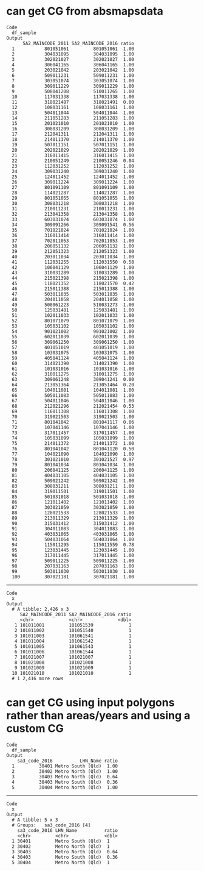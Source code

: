 # can get CG from absmapsdata

    Code
      df_sample
    Output
          SA2_MAINCODE_2011 SA2_MAINCODE_2016 ratio
      1           801051061         801051061  1.00
      2           304031095         304031095  1.00
      3           302021027         302021027  1.00
      4           306041165         306041165  1.00
      5           203021042         203021042  1.00
      6           509011231         509011231  1.00
      7           303051074         303051074  1.00
      8           309011229         309011229  1.00
      9           508041208         510011265  1.00
      10          117031338         117031338  1.00
      11          318021487         318021491  0.00
      12          108031161         108031161  1.00
      13          504011044         504011044  1.00
      14          211051283         211051283  1.00
      15          201021010         201021010  1.00
      16          308031209         308031209  1.00
      17          212041311         212041311  1.00
      18          214011370         214011370  1.00
      19          507011151         507011151  1.00
      20          202021029         202021029  1.00
      21          316011415         316011415  1.00
      22          210051249         210051246  0.04
      23          112031252         112031252  1.00
      24          309031240         309031240  1.00
      25          124011452         124011452  1.00
      26          309011224         309011224  1.00
      27          801091109         801091109  1.00
      28          114021287         114021287  1.00
      29          801051055         801051055  1.00
      30          308031218         308031218  1.00
      31          210011231         210011231  1.00
      32          213041358         213041358  1.00
      33          603031074         603031074  1.00
      34          309091266         309091541  0.56
      35          701021024         701021024  1.00
      36          316011414         316011414  1.00
      37          702011053         702011053  1.00
      38          206051132         206051132  1.00
      39          212051323         212051323  1.00
      40          203011034         203011034  1.00
      41          112031255         112031550  0.58
      42          106041129         106041129  1.00
      43          310031289         310031289  1.00
      44          215021398         215021398  1.00
      45          118021352         118021570  0.42
      46          215011388         215011388  1.00
      47          503011035         503011035  1.00
      48          204011058         204011058  1.00
      49          508061223         510031273  1.00
      50          125031481         125031481  1.00
      51          102011033         102011033  1.00
      52          801071079         801071079  1.00
      53          105031102         105031102  1.00
      54          901021002         901021002  1.00
      55          602011039         602011039  1.00
      56          309061250         309061250  1.00
      57          401051019         401051019  1.00
      58          103031075         103031075  1.00
      59          405041124         405041124  1.00
      60          314021390         314021390  1.00
      61          101031016         101031016  1.00
      62          310011275         310011275  1.00
      63          309061248         309041241  0.00
      64          213051364         213051464  0.20
      65          104011081         104011081  1.00
      66          505011083         505011083  1.00
      67          504011046         504011046  1.00
      68          212021296         212021454  0.53
      69          116011308         116011308  1.00
      70          319021503         319021503  1.00
      71          801041042         801041117  0.06
      72          107041146         107041146  1.00
      73          317011457         317011457  1.00
      74          105031099         105031099  1.00
      75          214011372         214011372  1.00
      76          801041042         801041120  0.50
      77          104021090         104021090  1.00
      78          301021010         301021527  0.97
      79          801041034         801041034  1.00
      80          206041125         206041125  1.00
      81          404031105         404031105  1.00
      82          509021242         509021242  1.00
      83          308031211         308031211  1.00
      84          319011501         319011501  1.00
      85          501031018         501031018  1.00
      86          121011402         121011402  1.00
      87          303021059         303021059  1.00
      88          128021533         128021533  1.00
      89          213011329         213011329  1.00
      90          315031412         315031412  1.00
      91          304011083         304011083  1.00
      92          403031065         403031065  1.00
      93          504031064         504031064  1.00
      94          115011295         115011559  0.78
      95          123031445         123031445  1.00
      96          317011445         317011445  1.00
      97          509011225         509011225  1.00
      98          207031163         207031163  1.00
      99          503011030         503011030  1.00
      100         307021181         307021181  1.00

---

    Code
      x
    Output
      # A tibble: 2,426 x 3
         SA2_MAINCODE_2011 SA2_MAINCODE_2016 ratio
         <chr>             <chr>             <dbl>
       1 101011001         101051539             1
       2 101011002         101051540             1
       3 101011003         101061541             1
       4 101011004         101061542             1
       5 101011005         101061543             1
       6 101011006         101061544             1
       7 101021007         101021007             1
       8 101021008         101021008             1
       9 101021009         101021009             1
      10 101021010         101021010             1
      # i 2,416 more rows

# can get CG using input polygons rather than areas/years and using a custom CG

    Code
      df_sample
    Output
        sa3_code_2016          LHN_Name ratio
      1         30401 Metro South (Qld)  1.00
      2         30402 Metro North (Qld)  1.00
      3         30403 Metro North (Qld)  0.64
      4         30403 Metro South (Qld)  0.36
      5         30404 Metro North (Qld)  1.00

---

    Code
      x
    Output
      # A tibble: 5 x 3
      # Groups:   sa3_code_2016 [4]
        sa3_code_2016 LHN_Name          ratio
        <chr>         <chr>             <dbl>
      1 30401         Metro South (Qld)  1   
      2 30402         Metro North (Qld)  1   
      3 30403         Metro North (Qld)  0.64
      4 30403         Metro South (Qld)  0.36
      5 30404         Metro North (Qld)  1   


